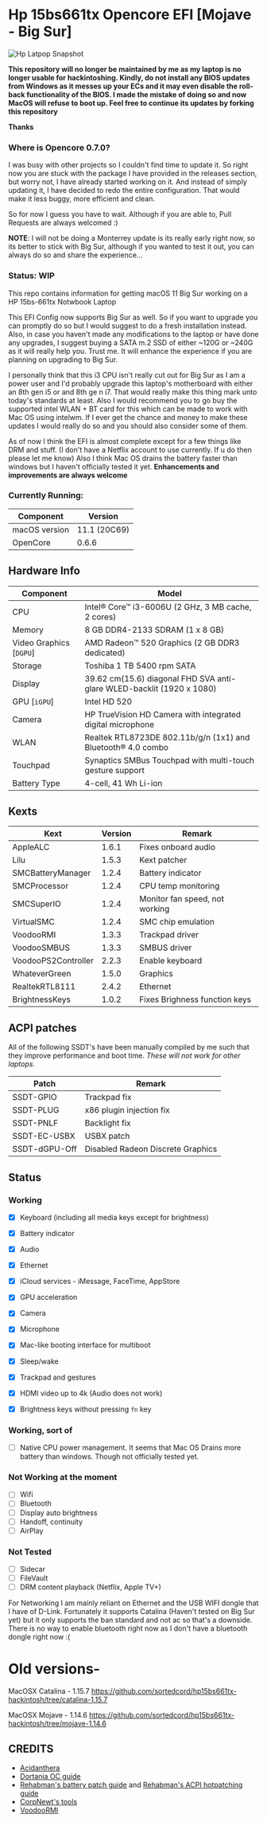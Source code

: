 # Hp 15bs661tx Opencore EFI [Mojave - Big Sur]
![Hp Latpop Snapshot](https://github.com/sortedcord/hp15bs661tx-hackintosh/blob/master/Docs/HP-Image.png)

<b>This repository will no longer be maintained by me as my laptop is no longer usable for hackintoshing. Kindly, do not install any BIOS updates from Windows as it messes up your ECs and it may even disable the roll-back functionality of the BIOS. I made the mistake of doing so and now MacOS will refuse to boot up. Feel free to continue its updates by forking this repository
  
Thanks
</b>


### Where is Opencore 0.7.0?

I was busy with other projects so I couldn't find time to update it. So right now you are stuck with the package I have provided in the releases section, but worry not, I have already started working on it. And instead of simply updating it, I have decided to redo the entire configuration. That would make it less buggy, more efficient and clean.

So for now I guess you have to wait. Although if you are able to, Pull Requests are always welcomed :)

**NOTE**: I will not be doing a Monterrey update is its really early right now, so its better to stick with Big Sur, although if you wanted to test it out, you can always do so and share the experience...


### Status: WIP

This repo contains information for getting macOS 11 Big Sur working on a HP 15bs-661tx Notwbook Laptop

This EFI Config now supports Big Sur as well. So if you want to upgrade you can promptly do so but I would suggest to do a fresh installation instead. Also, in case you haven't made any modifications to the laptop or have done any upgrades, I suggest buying a SATA m.2 SSD of either ~120G or ~240G as it will really help you. Trust me. It will enhance the experience if you are planning on upgrading to Big Sur.

I personally think that this i3 CPU isn't really cut out for Big Sur as I am a power user and I'd probably upgrade this laptop's motherboard with either an 8th gen i5 or and 8th ge n i7. That would really make this thing mark unto today's standards at least. Also I would recommend you to go buy the supported intel WLAN + BT card for this which can be made to work with Mac OS using intelwm. If I ever get the chance and money to make these updates I would really do so and you should also consider some of them.

As of now I think the EFI is almost complete except for a few things like DRM and stuff. (I don't have a Netflix account to use currently. If u do then please let me know) Also I think Mac OS drains the battery faster than windows but I haven't officially tested it yet. **Enhancements and improvements are always welcome**

### Currently Running:


| Component     | Version      |
| ------------- | ------------ |
| macOS version | 11.1 (20C69) |
| OpenCore      | 0.6.6        |

## Hardware Info

| Component | Model                                   |
| --------- | --------------------------------------- |
| CPU                           | Intel® Core™ i3-6006U (2 GHz, 3 MB cache, 2 cores)                    |
| Memory                        | 8 GB DDR4-2133 SDRAM (1 x 8 GB)                                       |
| Video Graphics [`DGPU`]       | AMD Radeon™ 520 Graphics (2 GB DDR3 dedicated)                        |
| Storage                       | Toshiba 1 TB 5400 rpm SATA                                            |
| Display                       | 39.62 cm(15.6) diagonal FHD SVA anti-glare WLED-backlit (1920 x 1080) |
| GPU [`iGPU`]                  | Intel HD 520                                                          |
| Camera                        | HP TrueVision HD Camera with integrated digital microphone            |
| WLAN                          | Realtek RTL8723DE 802.11b/g/n (1x1) and Bluetooth® 4.0 combo          |
| Touchpad                      | Synaptics SMBus Touchpad with multi-touch gesture support             |
| Battery Type                  | 4-cell, 41 Wh Li-ion                                                  |

## Kexts

| Kext                   | Version     | Remark                                   |
| ---------------------- | ----------- | ---------------------------------------- |
| AppleALC               | 1.6.1       | Fixes onboard audio                      |
| Lilu                   | 1.5.3       | Kext patcher                             |
| SMCBatteryManager      | 1.2.4       | Battery indicator                        |
| SMCProcessor           | 1.2.4       | CPU temp monitoring                      |
| SMCSuperIO             | 1.2.4       | Monitor fan speed, not working           |
| VirtualSMC             | 1.2.4       | SMC chip emulation                       |
| VoodooRMI              | 1.3.3       | Trackpad driver                          |
| VoodooSMBUS            | 1.3.3         | SMBUS driver                             |
| VoodooPS2Controller    | 2.2.3       | Enable keyboard                          |
| WhateverGreen          | 1.5.0       | Graphics                                 |
| RealtekRTL8111         | 2.4.2       | Ethernet                                 |
| BrightnessKeys         | 1.0.2       | Fixes Brighness function keys            | 

## ACPI patches

All of the following SSDT's have been manually compiled by me such that they improve performance and boot time. *These will not work for other laptops.*

| Patch                 | Remark                         |
| --------------------- | ------------------------------ |
| SSDT-GPIO             | Trackpad fix                   |
| SSDT-PLUG             | x86 plugin injection fix       |
| SSDT-PNLF             | Backlight fix                  |
| SSDT-EC-USBX          | USBX patch                     |
| SSDT-dGPU-Off         | Disabled Radeon Discrete Graphics|
## Status

### Working

- [x] Keyboard (including all media keys except for brightness)
- [x] Battery indicator
- [x] Audio
- [x] Ethernet
- [x] iCloud services - iMessage, FaceTime, AppStore
- [x] GPU acceleration
- [x] Camera
- [x] Microphone
- [x] Mac-like booting interface for multiboot
- [x] Sleep/wake
- [x] Trackpad and gestures
- [x] HDMI video up to 4k (Audio does not work)
- [x] Brightness keys without pressing `fn` key


### Working, sort of

- [ ] Native CPU power management. It seems that Mac OS Drains more battery than windows. Though not officially tested yet.

### Not Working at the moment
- [ ] Wifi
- [ ] Bluetooth
- [ ] Display auto brightness
- [ ] Handoff, continuity
- [ ] AirPlay

### Not Tested

- [ ] Sidecar
- [ ] FileVault
- [ ] DRM content playback (Netflix, Apple TV+)

For Networking I am mainly reliant on Ethernet and the USB WIFI dongle that I have of D-Link. Fortunately it supports Catalina (Haven't tested on Big Sur yet) but it only supports the ban standard and not ac so that's a downside. There is no way to enable bluetooth right now as I don't have a bluetooth dongle right now :(


# Old versions-
MacOSX Catalina - 1.15.7 https://github.com/sortedcord/hp15bs661tx-hackintosh/tree/catalina-1.15.7

MacOSX Mojave - 1.14.6 https://github.com/sortedcord/hp15bs661tx-hackintosh/tree/mojave-1.14.6

## CREDITS

- [Acidanthera](https://github.com/acidanthera)
- [Dortania OC guide](https://dortania.github.io/OpenCore-Install-Guide/)
- [Rehabman's battery patch guide](https://www.tonymacx86.com/threads/guide-how-to-patch-dsdt-for-working-battery-status.116102/) and [Rehabman's ACPI hotpatching guide](https://www.tonymacx86.com/threads/guide-using-clover-to-hotpatch-acpi.200137/)
- [CorpNewt's tools](https://github.com/corpnewt)
- [VoodooRMI](https://github.com/VoodooSMBus/VoodooRMI)
